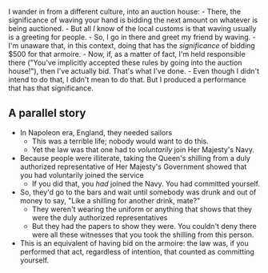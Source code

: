 
I wander in from a different culture, into an auction house:
    - There, the significance of waving your hand is bidding the next amount on 
      whatever is being auctioned.
        - But all *I* know of the local customs is that waving usually is a 
          greeting for people.
    - So, I go in there and greet my friend by waving.
        - I'm unaware that, in this context, doing that has the *significance* 
          of bidding $500 for that armoire.
    - Now, if, as a matter of fact, I'm held responsible there ("You've 
      implicitly accepted these rules by going into the auction house!"), then 
      I've actually bid. That's what I've done.
        - Even though I didn't intend to do that, I didn't mean to do that. 
          But I produced a performance that has that significance.


## A parallel story
- In Napoleon era, England, they needed sailors
    - This was a terrible life; nobody would want to do this.
    - Yet the law was that one had to *voluntarily* join Her Majesty's Navy.
- Because people were illiterate, taking the Queen's shilling from a duly 
  authorized representative of Her Majesty's Government showed that you had 
  voluntarily joined the service
    - If you did that, you *had* joined the Navy. You had committed yourself.
- So, they'd go to the bars and wait until somebody was drunk and out of money 
  to say, "Like a shilling for another drink, mate?"
    - They weren't wearing the uniform or anything that shows that they were the 
      duly authorized representatives
    - But they had the papers to show they were. You couldn't deny there were 
      all these witnesses that you took the shilling from this person.
- This is an equivalent of having bid on the armoire: the law was, if you 
  performed that act, regardless of intention, that counted as committing 
  yourself.